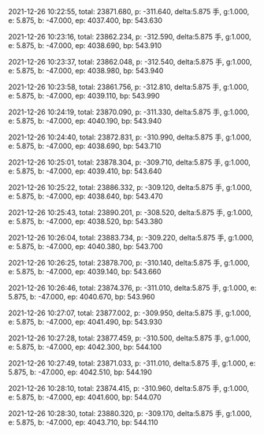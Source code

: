 2021-12-26 10:22:55, total: 23871.680, p: -311.640, delta:5.875 手, g:1.000, e: 5.875, b: -47.000, ep: 4037.400, bp: 543.630

2021-12-26 10:23:16, total: 23862.234, p: -312.590, delta:5.875 手, g:1.000, e: 5.875, b: -47.000, ep: 4038.690, bp: 543.910

2021-12-26 10:23:37, total: 23862.048, p: -312.540, delta:5.875 手, g:1.000, e: 5.875, b: -47.000, ep: 4038.980, bp: 543.940

2021-12-26 10:23:58, total: 23861.756, p: -312.810, delta:5.875 手, g:1.000, e: 5.875, b: -47.000, ep: 4039.110, bp: 543.990

2021-12-26 10:24:19, total: 23870.090, p: -311.330, delta:5.875 手, g:1.000, e: 5.875, b: -47.000, ep: 4040.190, bp: 543.940

2021-12-26 10:24:40, total: 23872.831, p: -310.990, delta:5.875 手, g:1.000, e: 5.875, b: -47.000, ep: 4038.690, bp: 543.710

2021-12-26 10:25:01, total: 23878.304, p: -309.710, delta:5.875 手, g:1.000, e: 5.875, b: -47.000, ep: 4039.410, bp: 543.640

2021-12-26 10:25:22, total: 23886.332, p: -309.120, delta:5.875 手, g:1.000, e: 5.875, b: -47.000, ep: 4038.640, bp: 543.470

2021-12-26 10:25:43, total: 23890.201, p: -308.520, delta:5.875 手, g:1.000, e: 5.875, b: -47.000, ep: 4038.520, bp: 543.380

2021-12-26 10:26:04, total: 23883.734, p: -309.220, delta:5.875 手, g:1.000, e: 5.875, b: -47.000, ep: 4040.380, bp: 543.700

2021-12-26 10:26:25, total: 23878.700, p: -310.140, delta:5.875 手, g:1.000, e: 5.875, b: -47.000, ep: 4039.140, bp: 543.660

2021-12-26 10:26:46, total: 23874.376, p: -311.010, delta:5.875 手, g:1.000, e: 5.875, b: -47.000, ep: 4040.670, bp: 543.960

2021-12-26 10:27:07, total: 23877.002, p: -309.950, delta:5.875 手, g:1.000, e: 5.875, b: -47.000, ep: 4041.490, bp: 543.930

2021-12-26 10:27:28, total: 23877.459, p: -310.500, delta:5.875 手, g:1.000, e: 5.875, b: -47.000, ep: 4042.300, bp: 544.100

2021-12-26 10:27:49, total: 23871.033, p: -311.010, delta:5.875 手, g:1.000, e: 5.875, b: -47.000, ep: 4042.510, bp: 544.190

2021-12-26 10:28:10, total: 23874.415, p: -310.960, delta:5.875 手, g:1.000, e: 5.875, b: -47.000, ep: 4041.600, bp: 544.070

2021-12-26 10:28:30, total: 23880.320, p: -309.170, delta:5.875 手, g:1.000, e: 5.875, b: -47.000, ep: 4043.710, bp: 544.110